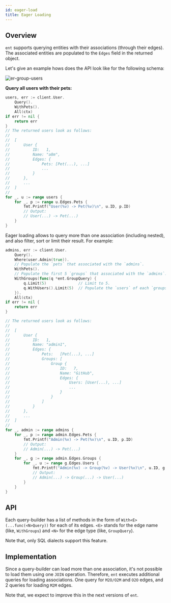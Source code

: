 ```yaml
---
id: eager-load
title: Eager Loading
---
```


## Overview

`ent` supports querying entities with their associations (through their edges). The associated entities
are populated to the `Edges` field in the returned object.

Let's give an example hows does the API look like for the following schema:

![er-group-users](https://s3.eu-central-1.amazonaws.com/entgo.io/assets/er_user_pets_groups.png)



**Query all users with their pets:**
```go
users, err := client.User.
	Query().
	WithPets().
	All(ctx)
if err != nil {
	return err
}
// The returned users look as follows:
//
//	[
//		User {
//			ID:   1,
//			Name: "a8m",
//			Edges: {
//				Pets: [Pet(...), ...]
//				...
//			}
//		},
//		...
//	]
//
for _, u := range users {
	for _, p := range u.Edges.Pets {
		fmt.Printf("User(%v) -> Pet(%v)\n", u.ID, p.ID)
		// Output:
		// User(...) -> Pet(...)
	}
} 
```

Eager loading allows to query more than one association (including nested), and also
filter, sort or limit their result. For example:

```go
admins, err := client.User.
	Query().
	Where(user.Admin(true)).
	// Populate the `pets` that associated with the `admins`.
	WithPets().
	// Populate the first 5 `groups` that associated with the `admins`.
	WithGroups(func(q *ent.GroupQuery) {
		q.Limit(5) 				// Limit to 5.
		q.WithUsers().Limit(5)	// Populate the `users` of each `groups`. 
	}).
	All(ctx)
if err != nil {
	return err
}

// The returned users look as follows:
//
//	[
//		User {
//			ID:   1,
//			Name: "admin1",
//			Edges: {
//				Pets:   [Pet(...), ...]
//				Groups: [
//					Group {
//						ID:   7,
//						Name: "GitHub",
//						Edges: {
//							Users: [User(...), ...]
//							...
//						}
//					}
//				]
//			}
//		},
//		...
//	]
//
for _, admin := range admins {
	for _, p := range admin.Edges.Pets {
		fmt.Printf("Admin(%v) -> Pet(%v)\n", u.ID, p.ID)
		// Output:
		// Admin(...) -> Pet(...)
	}
	for _, g := range admin.Edges.Groups {
		for _, u := range g.Edges.Users {
			fmt.Printf("Admin(%v) -> Group(%v) -> User(%v)\n", u.ID, g.ID, u.ID)
			// Output:
			// Admin(...) -> Group(...) -> User(...)
		}
	}
} 
```

## API

Each query-builder has a list of methods in the form of `With<E>(...func(<N>Query))` for each of its edges.
`<E>` stands for the edge name (like, `WithGroups`) and `<N>` for the edge type (like, `GroupQuery`).
 
Note that, only SQL dialects support this feature.

## Implementation

Since a query-builder can load more than one association, it's not possible to load them using one `JOIN` operation.
Therefore, `ent` executes additional queries for loading associations. One query for `M2O/O2M` and `O2O` edges, and
2 queries for loading `M2M` edges.

Note that, we expect to improve this in the next versions of `ent`.
